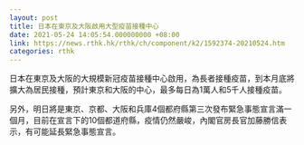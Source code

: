 ```yaml
---
layout: post
title: 日本在東京及大阪啟用大型疫苗接種中心
date: 2021-05-24 14:05:54.000000000 +08:00
link: https://news.rthk.hk/rthk/ch/component/k2/1592374-20210524.htm
categories: rthk
---
```


日本在東京及大阪的大規模新冠疫苗接種中心啟用，為長者接種疫苗，到本月底將擴大為居民接種，預計東京和大阪的中心，最多每日為1萬人和5千人接種疫苗。

另外，明日將是東京、京都、大阪和兵庫4個都府縣第三次發布緊急事態宣言滿一個月，目前在宣言下的10個都道府縣，疫情仍然嚴峻，內閣官房長官加藤勝信表示，有可能延長緊急事態宣言。
